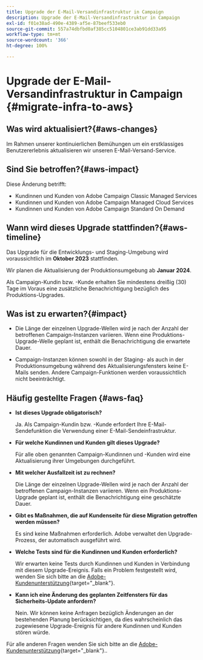 ```yaml
---
title: Upgrade der E-Mail-Versandinfrastruktur in Campaign
description: Upgrade der E-Mail-Versandinfrastruktur in Campaign
exl-id: f01e38ad-490e-4389-af5e-87beef533eb0
source-git-commit: 557a74dbfbd0af385cc5104801ce3ab91dd33a95
workflow-type: tm+mt
source-wordcount: '366'
ht-degree: 100%

---
```


# Upgrade der E-Mail-Versandinfrastruktur in Campaign {#migrate-infra-to-aws}

## Was wird aktualisiert?{#aws-changes}

Im Rahmen unserer kontinuierlichen Bemühungen um ein erstklassiges Benutzererlebnis aktualisieren wir unseren E-Mail-Versand-Service.

## Sind Sie betroffen?{#aws-impact}

Diese Änderung betrifft:

* Kundinnen und Kunden von Adobe Campaign Classic Managed Services
* Kundinnen und Kunden von Adobe Campaign Managed Cloud Services
* Kundinnen und Kunden von Adobe Campaign Standard On Demand

## Wann wird dieses Upgrade stattfinden?{#aws-timeline}

Das Upgrade für die Entwicklungs- und Staging-Umgebung wird voraussichtlich im **Oktober 2023** stattfinden.

Wir planen die Aktualisierung der Produktionsumgebung ab **Januar 2024**.

Als Campaign-Kundin bzw. -Kunde erhalten Sie mindestens dreißig (30) Tage im Voraus eine zusätzliche Benachrichtigung bezüglich des Produktions-Upgrades.

## Was ist zu erwarten?{#impact}

* Die Länge der einzelnen Upgrade-Wellen wird je nach der Anzahl der betroffenen Campaign-Instanzen variieren. Wenn eine Produktions-Upgrade-Welle geplant ist, enthält die Benachrichtigung die erwartete Dauer.

* Campaign-Instanzen können sowohl in der Staging- als auch in der Produktionsumgebung während des Aktualisierungsfensters keine E-Mails senden. Andere Campaign-Funktionen werden voraussichtlich nicht beeinträchtigt.

## Häufig gestellte Fragen {#aws-faq}

* **Ist dieses Upgrade obligatorisch?**

  Ja. Als Campaign-Kundin bzw. -Kunde erfordert Ihre E-Mail-Sendefunktion die Verwendung einer E-Mail-Sendeinfrastruktur.

* **Für welche Kundinnen und Kunden gilt dieses Upgrade?**

  Für alle oben genannten Campaign-Kundinnen und -Kunden wird eine Aktualisierung ihrer Umgebungen durchgeführt.

* **Mit welcher Ausfallzeit ist zu rechnen?**

  Die Länge der einzelnen Upgrade-Wellen wird je nach der Anzahl der betroffenen Campaign-Instanzen variieren. Wenn ein Produktions-Upgrade geplant ist, enthält die Benachrichtigung eine geschätzte Dauer.

* **Gibt es Maßnahmen, die auf Kundenseite für diese Migration getroffen werden müssen?**

  Es sind keine Maßnahmen erforderlich. Adobe verwaltet den Upgrade-Prozess, der automatisch ausgeführt wird.

* **Welche Tests sind für die Kundinnen und Kunden erforderlich?**

  Wir erwarten keine Tests durch Kundinnen und Kunden in Verbindung mit diesem Upgrade-Ereignis. Falls ein Problem festgestellt wird, wenden Sie sich bitte an die [Adobe-Kundenunterstützung](https://experienceleague.adobe.com/?support-solution=Campaign&amp;lang=de#support){target="_blank"}.


* **Kann ich eine Änderung des geplanten Zeitfensters für das Sicherheits-Update anfordern?**

  Nein. Wir können keine Anfragen bezüglich Änderungen an der bestehenden Planung berücksichtigen, da dies wahrscheinlich das zugewiesene Upgrade-Ereignis für andere Kundinnen und Kunden stören würde.

Für alle anderen Fragen wenden Sie sich bitte an die [Adobe-Kundenunterstützung](https://experienceleague.adobe.com/?support-solution=Campaign&amp;lang=de#support){target="_blank"}..
